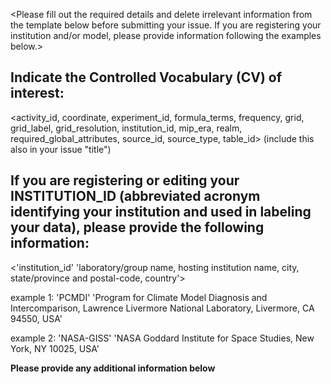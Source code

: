 <Please fill out the required details and delete irrelevant information from the template below before submitting your issue.  If you are registering your institution and/or model, please provide information following the examples below.>

## Indicate the Controlled Vocabulary (CV) of interest:
<activity_id, coordinate, experiment_id, formula_terms, frequency, grid, grid_label, grid_resolution, institution_id, mip_era, realm, required_global_attributes, source_id, source_type, table_id>  (include this also in your issue "title")

## If you are registering or editing your INSTITUTION_ID (abbreviated acronym identifying your institution and used in labeling your data), please provide the following information:

<'institution_id' 'laboratory/group name, hosting institution name, city, state/province and postal-code, country'>

example 1: 'PCMDI' 'Program for Climate Model Diagnosis and Intercomparison, Lawrence Livermore National Laboratory, Livermore, CA 94550, USA'

example 2: 'NASA-GISS' 'NASA Goddard Institute for Space Studies, New York, NY 10025, USA'

**Please provide any additional information below**
